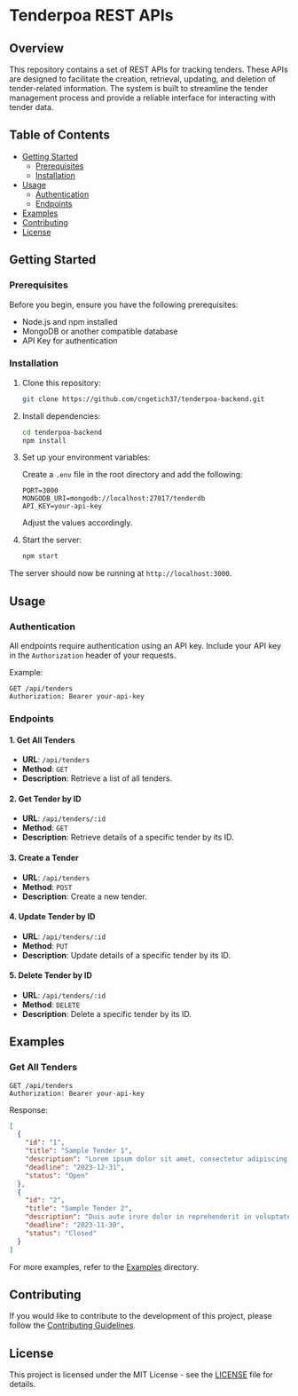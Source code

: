 # Tenderpoa REST APIs

## Overview

This repository contains a set of REST APIs for tracking tenders. These APIs are designed to facilitate the creation, retrieval, updating, and deletion of tender-related information. The system is built to streamline the tender management process and provide a reliable interface for interacting with tender data.

## Table of Contents

- [Getting Started](#getting-started)
  - [Prerequisites](#prerequisites)
  - [Installation](#installation)
- [Usage](#usage)
  - [Authentication](#authentication)
  - [Endpoints](#endpoints)
- [Examples](#examples)
- [Contributing](#contributing)
- [License](#license)

## Getting Started

### Prerequisites

Before you begin, ensure you have the following prerequisites:

- Node.js and npm installed
- MongoDB or another compatible database
- API Key for authentication

### Installation

1. Clone this repository:

   ```bash
   git clone https://github.com/cngetich37/tenderpoa-backend.git
   ```

2. Install dependencies:

   ```bash
   cd tenderpoa-backend
   npm install
   ```

3. Set up your environment variables:

   Create a `.env` file in the root directory and add the following:

   ```env
   PORT=3000
   MONGODB_URI=mongodb://localhost:27017/tenderdb
   API_KEY=your-api-key
   ```

   Adjust the values accordingly.

4. Start the server:

   ```bash
   npm start
   ```

The server should now be running at `http://localhost:3000`.

## Usage

### Authentication

All endpoints require authentication using an API key. Include your API key in the `Authorization` header of your requests.

Example:

```http
GET /api/tenders
Authorization: Bearer your-api-key
```

### Endpoints

#### 1. Get All Tenders

- **URL**: `/api/tenders`
- **Method**: `GET`
- **Description**: Retrieve a list of all tenders.

#### 2. Get Tender by ID

- **URL**: `/api/tenders/:id`
- **Method**: `GET`
- **Description**: Retrieve details of a specific tender by its ID.

#### 3. Create a Tender

- **URL**: `/api/tenders`
- **Method**: `POST`
- **Description**: Create a new tender.

#### 4. Update Tender by ID

- **URL**: `/api/tenders/:id`
- **Method**: `PUT`
- **Description**: Update details of a specific tender by its ID.

#### 5. Delete Tender by ID

- **URL**: `/api/tenders/:id`
- **Method**: `DELETE`
- **Description**: Delete a specific tender by its ID.

## Examples

### Get All Tenders

```http
GET /api/tenders
Authorization: Bearer your-api-key
```

Response:

```json
[
  {
    "id": "1",
    "title": "Sample Tender 1",
    "description": "Lorem ipsum dolor sit amet, consectetur adipiscing elit.",
    "deadline": "2023-12-31",
    "status": "Open"
  },
  {
    "id": "2",
    "title": "Sample Tender 2",
    "description": "Duis aute irure dolor in reprehenderit in voluptate velit esse cillum dolore eu fugiat nulla pariatur.",
    "deadline": "2023-11-30",
    "status": "Closed"
  }
]
```

For more examples, refer to the [Examples](/examples) directory.

## Contributing

If you would like to contribute to the development of this project, please follow the [Contributing Guidelines](/CONTRIBUTING.md).

## License

This project is licensed under the MIT License - see the [LICENSE](/LICENSE) file for details.

